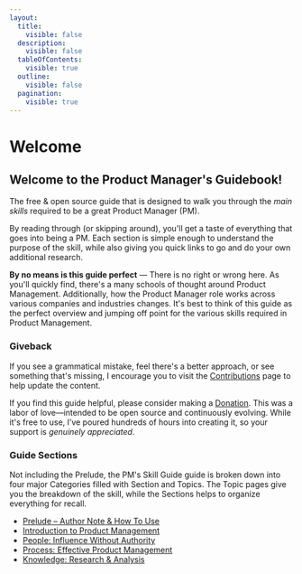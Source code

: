 ```yaml
---
layout:
  title:
    visible: false
  description:
    visible: false
  tableOfContents:
    visible: true
  outline:
    visible: false
  pagination:
    visible: true
---
```


# Welcome

## Welcome to the Product Manager's Guidebook!

The free & open source guide that is designed to walk you through the _main skills_ required to be a great Product Manager (PM).

By reading through (or skipping around), you'll get a taste of everything that goes into being a PM. Each section is simple enough to understand the purpose of the skill, while also giving you quick links to go and do your own additional research.

**By no means is this guide perfect** — There is no right or wrong here. As you'll quickly find, there's a many schools of thought around Product Management. Additionally, how the Product Manager role works across various companies and industries changes. It's best to think of this guide as the perfect overview and jumping off point for the various skills required in Product Management.

### Giveback

If you see a grammatical mistake, feel there's a better approach, or see something that's missing, I encourage you to visit the [Contributions](guidebook/contribute.md) page to help update the content.

If you find this guide helpful, please consider making a [Donation](https://donate.stripe.com/5kAbK3bqOeekgqkaEI). This was a labor of love—intended to be open source and continuously evolving. While it's free to use, I’ve poured hundreds of hours into creating it, so your support is _genuinely appreciated_.

### Guide Sections

Not including the Prelude, the PM's Skill Guide guide is broken down into four major Categories filled with Section and Topics. The Topic pages give you the breakdown of the skill, while the Sections helps to organize everything for recall.

* [Prelude – Author Note & How To Use](broken-reference/)
* [Introduction to Product Management](intro-to-product-management/overview.md)
* [People: Influence Without Authority](people-skills/overview.md)
* [Process: Effective Product Management](process-skills/overview.md)
* [Knowledge: Research & Analysis](knowledge-skills/overview.md)
